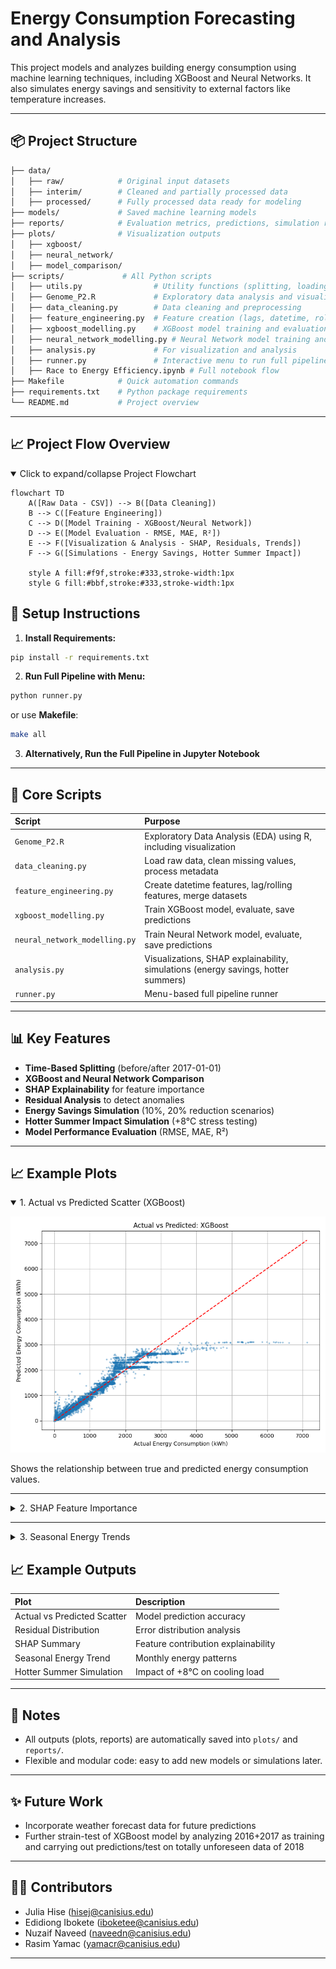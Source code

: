 # Energy Consumption Forecasting and Analysis

This project models and analyzes building energy consumption using machine learning techniques, 
including XGBoost and Neural Networks. It also simulates energy savings and sensitivity to external factors like temperature increases.

---

## 📦 Project Structure

```bash
├── data/
│   ├── raw/            # Original input datasets
│   ├── interim/        # Cleaned and partially processed data
│   ├── processed/      # Fully processed data ready for modeling
├── models/             # Saved machine learning models
├── reports/            # Evaluation metrics, predictions, simulation results
├── plots/              # Visualization outputs
│   ├── xgboost/
│   ├── neural_network/
│   ├── model_comparison/
├── scripts/             # All Python scripts
│   ├── utils.py                # Utility functions (splitting, loading)
│   ├── Genome_P2.R             # Exploratory data analysis and visualization (in R)
│   ├── data_cleaning.py        # Data cleaning and preprocessing 
│   ├── feature_engineering.py  # Feature creation (lags, datetime, rolling stats), merge datasets
│   ├── xgboost_modelling.py    # XGBoost model training and evaluation
│   ├── neural_network_modelling.py # Neural Network model training and evaluation
│   ├── analysis.py             # For visualization and analysis
│   ├── runner.py               # Interactive menu to run full pipeline
│   ├── Race to Energy Efficiency.ipynb # Full notebook flow
├── Makefile            # Quick automation commands
├── requirements.txt    # Python package requirements
└── README.md           # Project overview
```

---
## 📈 Project Flow Overview

<details open>
<summary>Click to expand/collapse Project Flowchart</summary>

```mermaid
flowchart TD
    A([Raw Data - CSV]) --> B([Data Cleaning])
    B --> C([Feature Engineering])
    C --> D([Model Training - XGBoost/Neural Network])
    D --> E([Model Evaluation - RMSE, MAE, R²])
    E --> F([Visualization & Analysis - SHAP, Residuals, Trends])
    F --> G([Simulations - Energy Savings, Hotter Summer Impact])

    style A fill:#f9f,stroke:#333,stroke-width:1px
    style G fill:#bbf,stroke:#333,stroke-width:1px
```
</details>


## 🚀 Setup Instructions

1. **Install Requirements:**

```bash
pip install -r requirements.txt
```

2. **Run Full Pipeline with Menu:**

```bash
python runner.py
```

or use **Makefile**:

```bash
make all
```
3. **Alternatively, Run the Full Pipeline in Jupyter Notebook**
---

## 🧠 Core Scripts

| Script                        | Purpose                                                                           |
|:------------------------------|:----------------------------------------------------------------------------------|
| `Genome_P2.R`                 | Exploratory Data Analysis (EDA) using R, including visualization                                                           |
| `data_cleaning.py`            | Load raw data, clean missing values, process metadata                             |
| `feature_engineering.py`      | Create datetime features, lag/rolling features, merge datasets                    |
| `xgboost_modelling.py`        | Train XGBoost model, evaluate, save predictions                                   |
| `neural_network_modelling.py` | Train Neural Network model, evaluate, save predictions                            |
| `analysis.py`                 | Visualizations, SHAP explainability, simulations (energy savings, hotter summers) |
| `runner.py`                   | Menu-based full pipeline runner                                                   |

---

## 📊 Key Features

- **Time-Based Splitting** (before/after 2017-01-01)
- **XGBoost and Neural Network Comparison**
- **SHAP Explainability** for feature importance
- **Residual Analysis** to detect anomalies
- **Energy Savings Simulation** (10%, 20% reduction scenarios)
- **Hotter Summer Impact Simulation** (+8°C stress testing)
- **Model Performance Evaluation** (RMSE, MAE, R²)

---

## 📈 Example Plots

<details open>
<summary>1. Actual vs Predicted Scatter (XGBoost)</summary>

![Actual vs Predicted](plots/xgboost/actual_vs_predicted.png)

Shows the relationship between true and predicted energy consumption values.

</details>

---

<details>
<summary>2. SHAP Feature Importance</summary>

![SHAP Summary](plots/xgboost/shap_summary.png)

Explains which features most impacted model predictions.

</details>

---

<details>
<summary>3. Seasonal Energy Trends</summary>

![Seasonal Energy Trends](plots/xgboost/seasonal_energy_trends.png)

</details>


## 📈 Example Outputs

| Plot | Description |
|:---|:---|
| Actual vs Predicted Scatter | Model prediction accuracy |
| Residual Distribution | Error distribution analysis |
| SHAP Summary | Feature contribution explainability |
| Seasonal Energy Trend | Monthly energy patterns |
| Hotter Summer Simulation | Impact of +8°C on cooling load |

---

## 💬 Notes

- All outputs (plots, reports) are automatically saved into `plots/` and `reports/`.
- Flexible and modular code: easy to add new models or simulations later.

---

## ✨ Future Work

- Incorporate weather forecast data for future predictions
- Further strain-test of XGBoost model by analyzing 2016+2017 as training and carrying out predictions/test on totally unforeseen data of 2018

---

## 👨‍💻 Contributors

- Julia Hise (hisej@canisius.edu)
- Edidiong Ibokete (iboketee@canisius.edu)
- Nuzaif Naveed (naveedn@canisius.edu)
- Rasim Yamac (yamacr@canisius.edu)

---
